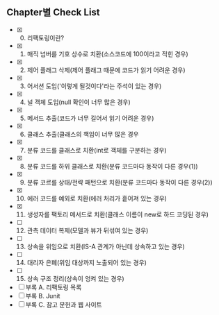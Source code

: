 ## Chapter별 Check List
- [x] 0. 리팩토링이란?
- [x] 1. 매직 넘버를 기호 상수로 치환(소스코드에 100이라고 적힌 경우)
- [x] 2. 제어 플래그 삭제(제어 플래그 때문에 코드가 읽기 어려운 경우)
- [x] 3. 어서션 도입('이렇게 될것이다'라는 주석이 있는 경우)
- [x] 4. 널 객체 도입(null 확인이 너무 많은 경우)
- [x] 5. 메서드 추출(코드가 너무 길어서 읽기 어려운 경우)
- [x] 6. 클래스 추출(클래스의 책임이 너무 많은 경우
- [x] 7. 분류 코드를 클래스로 치환(int로 객체를 구분하는 경우)
- [x] 8. 분류 코드를 하위 클래스로 치환(분류 코드마다 동작이 다른 경우(1))
- [x] 9. 분류 코르를 상태/전략 패턴으로 치환(분류 코드마다 동작이 다른 경우(2))
- [x] 10. 에러 코드를 예외로 치환(에러 처리가 흩어져 있는 경우)
- [x] 11. 생성자를 팩토리 메서드로 치환(클래스 이름이 new로 하드 코딩된 경우)
- [ ] 12. 관측 데이터 복제(모델과 뷰가 뒤섞여 있는 경우)
- [ ] 13. 상속을 위임으로 치환(IS-A 관계가 아닌데 상속하고 있는 경우)
- [ ] 14. 대리자 은폐(위임 대상까지 노출되어 있는 경우)
- [ ] 15. 상속 구조 정리(상속이 엉켜 있는 경우)
- [ ] 부록 A. 리팩토링 목록
- [ ] 부록 B. Junit
- [ ] 부록 C. 참고 문헌과 웹 사이트

